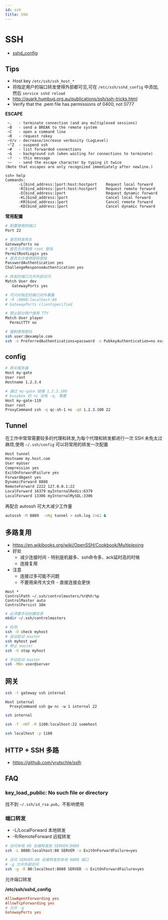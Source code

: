 ```yaml
---
id: ssh
title: SSH
---
```


# SSH

* [sshd_config](http://man.openbsd.org/cgi-bin/man.cgi/OpenBSD-current/man5/sshd_config.5)

## Tips
* Host key `/etc/ssh/ssh_host_*`
* 将指定用户的端口转发使得外部都可见,可在 `/etc/ssh/sshd_config` 中添加,然后 `service sshd reload`
* http://quark.humbug.org.au/publications/ssh/ssh-tricks.html
* Verify that the .pem file has permissions of 0400, not 0777


__ESCAPE__

```
 ~.   - terminate connection (and any multiplexed sessions)
 ~B   - send a BREAK to the remote system
 ~C   - open a command line
 ~R   - request rekey
 ~V/v - decrease/increase verbosity (LogLevel)
 ~^Z  - suspend ssh
 ~#   - list forwarded connections
 ~&   - background ssh (when waiting for connections to terminate)
 ~?   - this message
 ~~   - send the escape character by typing it twice
(Note that escapes are only recognized immediately after newline.)

ssh> help
Commands:
      -L[bind_address:]port:host:hostport    Request local forward
      -R[bind_address:]port:host:hostport    Request remote forward
      -D[bind_address:]port                  Request dynamic forward
      -KL[bind_address:]port                 Cancel local forward
      -KR[bind_address:]port                 Cancel remote forward
      -KD[bind_address:]port                 Cancel dynamic forward
```

__常用配置__

```bash
# 配置使用的端口
Port 22

# 是否转发网关
GatewayPorts no
# 是否允许使用 root 登陆
PermitRootLogin yes
# 是否允许使用密码登陆
PasswordAuthentication yes
ChallengeResponseAuthentication yes

# 转发的端口允许外部访问
Match User dev
   GatewayPorts yes

# 可只对指定的接口对外暴露
# -R :8000:localhost:80
# GatewayPorts clientspecified

# 禁止部分用户使用 TTY
Match User player
  PermitTTY no
```

```bash
# 强制使用密码
ssh user:@example.com
ssh -o PreferredAuthentications=password -o PubkeyAuthentication=no example.com
```

## config

```bash
# 网关服务器
Host my-gate
User root
Hostname 1.2.3.4

# 通过 my-gate 链接 1.2.3.100
# busybox 的 nc 没有 -q, 需要
Host my-gate-110
User root
ProxyCommand ssh -q qc-sh-1 nc -q0 1.2.3.100 22
```

## Tunnel
在工作中常常需要较多的代理和转发,为每个代理和转发都进行一次 SSH 未免太过麻烦,使用 `~/.ssh/config` 可以将常用的转发一次配置

```bash
Host tunnel
Hostname my.host.com
User myUser
Compression yes
ExitOnForwardFailure yes
ForwardAgent yes
DynamicForward 8888
RemoteForward 2222 127.0.0.1:22
LocalForward 16379 myInternalRedis:6379
LocalForward 13306 myInternalMySQL:3306
```

再配合 autossh 可大大减少工作量

```bash
autossh -M 8889  -vNg tunnel > ssh.log 2>&1 &
```

## 多路复用
* https://en.wikibooks.org/wiki/OpenSSH/Cookbook/Multiplexing
* 好处
  * 减少连接时间 - 特别是机器多、ssh命令多、ack延时高的时候
  * 连接复用
* 注意
  * 连接过多可能不问题
  * 不要用来传大文件 - 直接连接会更快

```
Host *
ControlPath ~/.ssh/controlmasters/%r@%h:%p
ControlMaster auto
ControlPersist 10m
```

```bash
# 必须要手动创建目录
mkdir ~/.ssh/controlmasters

# 检测
ssh -O check myhost
# 自动启动 master
ssh myhost pwd
# 停止 master
ssh -O stop myhost

# 手动启动 master
ssh -MNn user@server
```

## 网关

```bash
ssh -t gateway ssh internal
```

```
Host internal
  ProxyCommand ssh gw nc -w 1 internal 22
```

```bash
ssh internal
```

```bash
ssh -f -nNT -R 1100:localhost:22 somehost

ssh localhost -p 1100
```

## HTTP + SSH 多路
* https://github.com/yrutschle/sslh

## FAQ
### key_load_public: No such file or directory
找不到 `~/.ssh/id_rsa.pub`，不影响使用

### 端口转发
* -L/LocalForward 本地转发
* -R/RemoteForward 远程转发

```bash
# 访问本地 80 会被转发到 SERVER:8080
ssh -L 8080:localhost:80 SERVER -o ExitOnForwardFailure=yes

# 访问 SERVER:80 会被转发到本地 8080 端口
# -g 允许外部访问
ssh -g -R 80:localhost:8080 SERVER -o ExitOnForwardFailure=yes
```

允许端口转发

__/etc/ssh/sshd_config__

```conf
AllowAgentForwarding yes
AllowTcpForwarding yes
# 允许 -g
GatewayPorts yes
```

